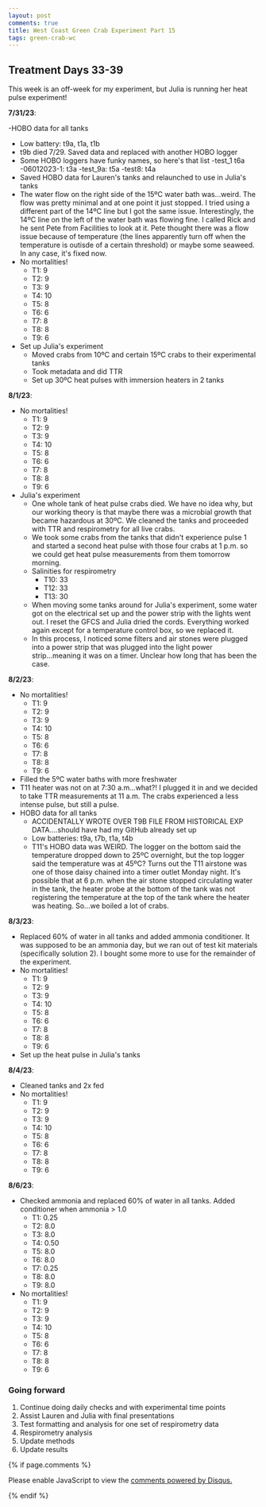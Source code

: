 ```yaml
---
layout: post
comments: true
title: West Coast Green Crab Experiment Part 15
tags: green-crab-wc
---
```


## Treatment Days 33-39

This week is an off-week for my experiment, but Julia is running her heat pulse experiment!

**7/31/23**:

-HOBO data for all tanks
  - Low battery: t9a, t1a, t1b
  - t9b died 7/29. Saved data and replaced with another HOBO logger
  - Some HOBO loggers have funky names, so here's that list
    -test_1 t6a
    -06012023-1: t3a
    -test_9a: t5a
    -test8: t4a
- Saved HOBO data for Lauren's tanks and relaunched to use in Julia's tanks
- The water flow on the right side of the 15ºC water bath was...weird. The flow was pretty minimal and at one point it just stopped. I tried using a different part of the 14ºC line but I got the same issue. Interestingly, the 14ºC line on the left of the water bath was flowing fine. I called Rick and he sent Pete from Facilities to look at it. Pete thought there was a flow issue because of temperature (the lines apparently turn off when the temperature is outisde of a certain threshold) or maybe some seaweed. In any case, it's fixed now.
- No mortalities!
  - T1: 9
  - T2: 9
  - T3: 9
  - T4: 10
  - T5: 8
  - T6: 6
  - T7: 8
  - T8: 8
  - T9: 6
- Set up Julia's experiment
  - Moved crabs from 10ºC and certain 15ºC crabs to their experimental tanks
  - Took metadata and did TTR
  - Set up 30ºC heat pulses with immersion heaters in 2 tanks

**8/1/23**:

- No mortalities!
  - T1: 9
  - T2: 9
  - T3: 9
  - T4: 10
  - T5: 8
  - T6: 6
  - T7: 8
  - T8: 8
  - T9: 6
- Julia's experiment
  - One whole tank of heat pulse crabs died. We have no idea why, but our working theory is that maybe there was a microbial growth that became hazardous at 30ºC. We cleaned the tanks and proceeded with TTR and respirometry for all live crabs.
  - We took some crabs from the tanks that didn't experience pulse 1 and started a second heat pulse with those four crabs at 1 p.m. so we could get heat pulse measurements from them tomorrow morning.
  - Salinities for respirometry
    - T10: 33
    - T12: 33
    - T13: 30
  - When moving some tanks around for Julia's experiment, some water got on the electrical set up and the power strip with the lights went out. I reset the GFCS and Julia dried the cords. Everything worked again except for a temperature control box, so we replaced it.
  - In this process, I noticed some filters and air stones were plugged into a power strip that was plugged into the light power strip...meaning it was on a timer. Unclear how long that has been the case.

**8/2/23**:

- No mortalities!
  - T1: 9
  - T2: 9
  - T3: 9
  - T4: 10
  - T5: 8
  - T6: 6
  - T7: 8
  - T8: 8
  - T9: 6
- Filled the 5ºC water baths with more freshwater
- T11 heater was not on at 7:30 a.m...what?! I plugged it in and we decided to take TTR measurements at 11 a.m. The crabs experienced a less intense pulse, but still a pulse.
- HOBO data for all tanks
  - ACCIDENTALLY WROTE OVER T9B FILE FROM HISTORICAL EXP DATA….should have had my GitHub already set up
  - Low batteries: t9a, t7b, t1a, t4b
  - T11's HOBO data was WEIRD. The logger on the bottom said the temperature dropped down to 25ºC overnight, but the top logger said the temperature was at 45ºC? Turns out the T11 airstone was one of those daisy chained into a timer outlet Monday night. It's possible that at 6 p.m. when the air stone stopped circulating water in the tank, the heater probe at the bottom of the tank was not registering the temperature at the top of the tank where the heater was heating. So...we boiled a lot of crabs.

**8/3/23**:

- Replaced 60% of water in all tanks and added ammonia conditioner. It was supposed to be an ammonia day, but we ran out of test kit materials (specifically solution 2). I bought some more to use for the remainder of the experiment.
- No mortalities!
  - T1: 9
  - T2: 9
  - T3: 9
  - T4: 10
  - T5: 8
  - T6: 6
  - T7: 8
  - T8: 8
  - T9: 6
- Set up the heat pulse in Julia's tanks

**8/4/23**:

- Cleaned tanks and 2x fed
- No mortalities!
  - T1: 9
  - T2: 9
  - T3: 9
  - T4: 10
  - T5: 8
  - T6: 6
  - T7: 8
  - T8: 8
  - T9: 6

**8/6/23**:

- Checked ammonia and replaced 60% of water in all tanks. Added conditioner when ammonia > 1.0
  - T1: 0.25
  - T2: 8.0
  - T3: 8.0
  - T4: 0.50
  - T5: 8.0
  - T6: 8.0
  - T7: 0.25
  - T8: 8.0
  - T9: 8.0
- No mortalities!
  - T1: 9
  - T2: 9
  - T3: 9
  - T4: 10
  - T5: 8
  - T6: 6
  - T7: 8
  - T8: 8
  - T9: 6

### Going forward

1. Continue doing daily checks and with experimental time points
2. Assist Lauren and Julia with final presentations
2. Test formatting and analysis for one set of respirometry data
7. Respirometry analysis
8. Update methods
9. Update results

{% if page.comments %}

<div id="disqus_thread"></div>
<script>

/**
*  RECOMMENDED CONFIGURATION VARIABLES: EDIT AND UNCOMMENT THE SECTION BELOW TO INSERT DYNAMIC VALUES FROM YOUR PLATFORM OR CMS.
*  LEARN WHY DEFINING THESE VARIABLES IS IMPORTANT: https://disqus.com/admin/universalcode/#configuration-variables*/
/*
var disqus_config = function () {
this.page.url = PAGE_URL;  // Replace PAGE_URL with your page's canonical URL variable
this.page.identifier = PAGE_IDENTIFIER; // Replace PAGE_IDENTIFIER with your page's unique identifier variable
};
*/
(function() { // DON'T EDIT BELOW THIS LINE
var d = document, s = d.createElement('script');
s.src = 'https://the-responsible-grad-student.disqus.com/embed.js';
s.setAttribute('data-timestamp', +new Date());
(d.head || d.body).appendChild(s);
})();
</script>
<noscript>Please enable JavaScript to view the <a href="https://disqus.com/?ref_noscript">comments powered by Disqus.</a></noscript>

{% endif %}

<script id="dsq-count-scr" src="//the-responsible-grad-student.disqus.com/count.js" async></script>
